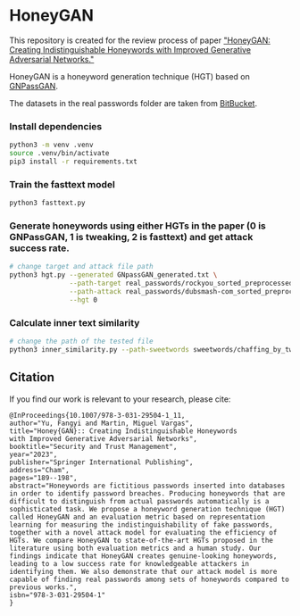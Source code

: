# HoneyGAN
This repository is created for the review process of paper ["HoneyGAN: Creating Indistinguishable Honeywords with Improved Generative Adversarial Networks." ](https://link.springer.com/chapter/10.1007/978-3-031-29504-1_11#citeas) 

HoneyGAN is a honeyword generation technique (HGT) based on [GNPassGAN](https://github.com/fangyiyu/GNPassGAN). 

The datasets in the real passwords folder are taken from [BitBucket](https://bitbucket.org/srecgrp/honeygen-generating-honeywords-using-representation-learning/src/master/password_lists_processed_50000_records/).

### Install dependencies

```bash
python3 -m venv .venv 
source .venv/bin/activate  
pip3 install -r requirements.txt
```

### Train the fasttext model
```bash
python3 fasttext.py
```

### Generate honeywords using either HGTs in the paper (0 is GNPassGAN, 1 is tweaking, 2 is fasttext) and get attack success rate.
```bash
# change target and attack file path
python3 hgt.py --generated GNpassGAN_generated.txt \
               --path-target real_passwords/rockyou_sorted_preprocessed.txt \
               --path-attack real_passwords/dubsmash-com_sorted_preprocessed.txt  \
               --hgt 0
```

### Calculate inner text similarity
```bash
# change the path of the tested file
python3 inner_similarity.py --path-sweetwords sweetwords/chaffing_by_tweak/rockyou_10000_20.txt
```
## Citation
If you find our work is relevant to your research, please cite:
```
@InProceedings{10.1007/978-3-031-29504-1_11,
author="Yu, Fangyi and Martin, Miguel Vargas",
title="Honey{GAN}:: Creating Indistinguishable Honeywords with Improved Generative Adversarial Networks",
booktitle="Security and Trust Management",
year="2023",
publisher="Springer International Publishing",
address="Cham",
pages="189--198",
abstract="Honeywords are fictitious passwords inserted into databases in order to identify password breaches. Producing honeywords that are difficult to distinguish from actual passwords automatically is a sophisticated task. We propose a honeyword generation technique (HGT) called HoneyGAN and an evaluation metric based on representation learning for measuring the indistinguishability of fake passwords, together with a novel attack model for evaluating the efficiency of HGTs. We compare HoneyGAN to state-of-the-art HGTs proposed in the literature using both evaluation metrics and a human study. Our findings indicate that HoneyGAN creates genuine-looking honeywords, leading to a low success rate for knowledgeable attackers in identifying them. We also demonstrate that our attack model is more capable of finding real passwords among sets of honeywords compared to previous works.",
isbn="978-3-031-29504-1"
}

```
